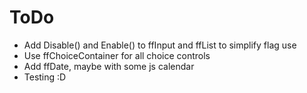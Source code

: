 ToDo
====

 * Add Disable() and Enable() to ffInput and ffList to simplify flag use
 * Use ffChoiceContainer for all choice controls
 * Add ffDate, maybe with some js calendar
 * Testing :D